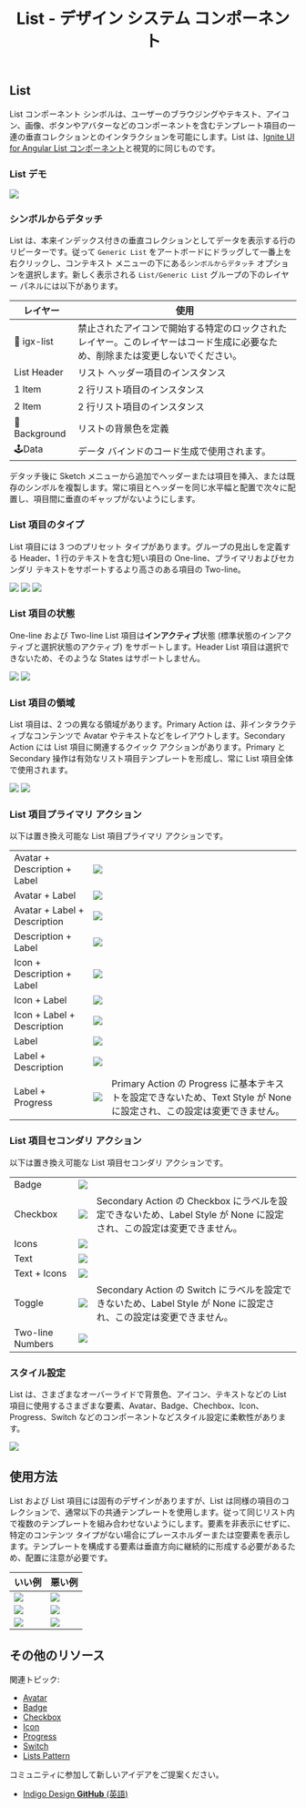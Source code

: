 ﻿---
title: List - デザイン システム コンポーネント
_description: List コンポーネント シンボルは、データ行の垂直コレクションをブラウスおよびインタラクションする方法を提供します。
_keywords: デザイン システム, Sketch, Ignite UI for Angular, コンポーネント, UI ライブラリ, ウィジェット
_language: ja
---

## List

List コンポーネント シンボルは、ユーザーのブラウジングやテキスト、アイコン、画像、ボタンやアバターなどのコンポーネントを含むテンプレート項目の一連の垂直コレクションとのインタラクションを可能にします。List は、[Ignite UI for Angular List コンポーネント](https://jp.infragistics.com/products/ignite-ui-angular/angular/components/list.html)と視覚的に同じものです。

### List デモ

<img src="../images/list_demo.png" srcset="../images/list_demo@2x.png 2x" />

### シンボルからデタッチ

List は、本来インデックス付きの垂直コレクションとしてデータを表示する行のリピーターです。従って `Generic List` をアートボードにドラッグして一番上を右クリックし、コンテキスト メニューの下にある`シンボルからデタッチ` オプションを選択します。新しく表示される `List/Generic List` グループの下のレイヤー パネルには以下があります。

| レイヤー      | 使用                                                                                                                           |
| ------------- | ------------------------------------------------------------------------------------------------------------------------------ |
| 🚫 igx-list   | 禁止されたアイコンで開始する特定のロックされたレイヤー。このレイヤーはコード生成に必要なため、削除または変更しないでください。 |
| List Header   | リスト ヘッダー項目のインスタンス                                                                                              |
| 1 Item        | 2 行リスト項目のインスタンス                                                                                                   |
| 2 Item        | 2 行リスト項目のインスタンス                                                                                                   |
| 🌈 Background | リストの背景色を定義                                                                                                           |
| 🕹️Data        | データ バインドのコード生成で使用されます。                                                                                    |

デタッチ後に Sketch メニューから追加でヘッダーまたは項目を挿入、または既存のシンボルを複製します。常に項目とヘッダーを同じ水平幅と配置で次々に配置し、項目間に垂直のギャップがないようにします。

### List 項目のタイプ

List 項目には 3 つのプリセット タイプがあります。グループの見出しを定義する Header、1 行のテキストを含む短い項目の One-line、プライマリおよびセカンダリ テキストをサポートするより高さのある項目の Two-line。

<img src="../images/list_item_header.png" srcset="../images/list_item_header@2x.png 2x" />
<img src="../images/list_item_one-line.png" srcset="../images/list_item_one-line@2x.png 2x" />
<img src="../images/list_item_two-line.png" srcset="../images/list_item_two-line@2x.png 2x" />

### List 項目の状態

One-line および Two-line List 項目は**インアクティブ**状態 (標準状態のインアクティブと選択状態のアクティブ) をサポートします。Header List 項目は選択できないため、そのような States はサポートしません。

<img src="../images/list_item_inactive.png" srcset="../images/list_item_inactive@2x.png 2x" />
<img src="../images/list_item_active.png" srcset="../images/list_item_active@2x.png 2x" />

### List 項目の領域

List 項目は、2 つの異なる領域があります。Primary Action は、非インタラクティブなコンテンツで Avatar やテキストなどをレイアウトします。Secondary Action には List 項目に関連するクイック アクションがあります。Primary と Secondary 操作は有効なリスト項目テンプレートを形成し、常に List 項目全体で使用されます。

<img src="../images/list_item_primary.png" srcset="../images/list_item_primary@2x.png 2x" />
<img src="../images/list_item_secondary.png" srcset="../images/list_item_secondary@2x.png 2x" />

### List 項目プライマリ アクション

以下は置き換え可能な List 項目プライマリ アクションです。

|                              |                                                                                                  |                                                                                                                        |
| ---------------------------- | ------------------------------------------------------------------------------------------------ | ---------------------------------------------------------------------------------------------------------------------- |
| Avatar + Description + Label | <img src="../images/list_item_primary.png" srcset="../images/list_item_primary@2x.png 2x" />     |                                                                                                                        |
| Avatar + Label               | <img src="../images/list_item_primary2.png" srcset="../images/list_item_primary2@2x.png 2x" />   |                                                                                                                        |
| Avatar + Label + Description | <img src="../images/list_item_primary3.png" srcset="../images/list_item_primary3@2x.png 2x" />   |                                                                                                                        |
| Description + Label          | <img src="../images/list_item_primary4.png" srcset="../images/list_item_primary4@2x.png 2x" />   |                                                                                                                        |
| Icon + Description + Label   | <img src="../images/list_item_primary5.png" srcset="../images/list_item_primary5@2x.png 2x" />   |                                                                                                                        |
| Icon + Label                 | <img src="../images/list_item_primary6.png" srcset="../images/list_item_primary6@2x.png 2x" />   |                                                                                                                        |
| Icon + Label + Description   | <img src="../images/list_item_primary7.png" srcset="../images/list_item_primary7@2x.png 2x" />   |                                                                                                                        |
| Label                        | <img src="../images/list_item_primary8.png" srcset="../images/list_item_primary8@2x.png 2x" />   |                                                                                                                        |
| Label + Description          | <img src="../images/list_item_primary9.png" srcset="../images/list_item_primary9@2x.png 2x" />   |                                                                                                                        |
| Label + Progress             | <img src="../images/list_item_primary10.png" srcset="../images/list_item_primary10@2x.png 2x" /> | Primary Action の Progress に基本テキストを設定できないため、Text Style が None に設定され、この設定は変更できません。 |

### List 項目セコンダリ アクション

以下は置き換え可能な List 項目セコンダリ アクションです。

|                  |                                                                                                    |                                                                                                                     |
| ---------------- | -------------------------------------------------------------------------------------------------- | ------------------------------------------------------------------------------------------------------------------- |
| Badge            | <img src="../images/list_item_secondary.png" srcset="../images/list_item_secondary@2x.png 2x" />   |                                                                                                                     |
| Checkbox         | <img src="../images/list_item_secondary2.png" srcset="../images/list_item_secondary2@2x.png 2x" /> | Secondary Action の Checkbox にラベルを設定できないため、Label Style が None に設定され、この設定は変更できません。 |
| Icons            | <img src="../images/list_item_secondary3.png" srcset="../images/list_item_secondary3@2x.png 2x" /> |                                                                                                                     |
| Text             | <img src="../images/list_item_secondary4.png" srcset="../images/list_item_secondary4@2x.png 2x" /> |                                                                                                                     |
| Text + Icons     | <img src="../images/list_item_secondary5.png" srcset="../images/list_item_secondary5@2x.png 2x" /> |                                                                                                                     |
| Toggle           | <img src="../images/list_item_secondary6.png" srcset="../images/list_item_secondary6@2x.png 2x" /> | Secondary Action の Switch にラベルを設定できないため、Label Style が None に設定され、この設定は変更できません。   |
| Two-line Numbers | <img src="../images/list_item_secondary7.png" srcset="../images/list_item_secondary7@2x.png 2x" /> |                                                                                                                     |

### スタイル設定

List は、さまざまなオーバーライドで背景色、アイコン、テキストなどの List 項目に使用するさまざまな要素、Avatar、Badge、Chechbox、Icon、Progress、Switch などのコンポーネントなどスタイル設定に柔軟性があります。

<img src="../images/list_styling.png" srcset="../images/list_styling@2x.png 2x" />

## 使用方法

List および List 項目には固有のデザインがありますが、List は同様の項目のコレクションで、通常以下の共通テンプレートを使用します。従って同じリスト内で複数のテンプレートを組み合わせないようにします。要素を非表示にせずに、特定のコンテンツ タイプがない場合にプレースホルダーまたは空要素を表示します。テンプレートを構成する要素は垂直方向に継続的に形成する必要があるため、配置に注意が必要です。

| いい例                                                                     | 悪い例                                                                         |
| -------------------------------------------------------------------------- | ------------------------------------------------------------------------------ |
| <img src="../images/list_do1.png" srcset="../images/list_do1@2x.png 2x" /> | <img src="../images/list_dont1.png" srcset="../images/list_dont1@2x.png 2x" /> |
| <img src="../images/list_do2.png" srcset="../images/list_do2@2x.png 2x" /> | <img src="../images/list_dont2.png" srcset="../images/list_dont2@2x.png 2x" /> |
| <img src="../images/list_do3.png" srcset="../images/list_do3@2x.png 2x" /> | <img src="../images/list_dont3.png" srcset="../images/list_dont3@2x.png 2x" /> |

## その他のリソース

関連トピック:

- [Avatar](avatar.md)
- [Badge](badge.md)
- [Checkbox](checkbox.md)
- [Icon](icon.md)
- [Progress](progress.md)
- [Switch](switch.md)
- [Lists Pattern](../patterns/lists.md)
  <div class="divider--half"></div>

コミュニティに参加して新しいアイデアをご提案ください。

- [Indigo Design **GitHub** (英語)](https://github.com/IgniteUI/design-system-docfx)

